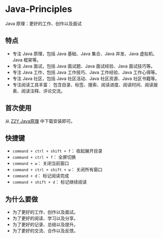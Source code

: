 # Java-Principles
 
Java 原理：更好的工作、创作以及面试

## 特点

- 专注 Java 原理，包括 Java 基础、Java 集合、Java 并发、Java 虚拟机、Java 框架等。
- 专注 Java 面试，包括 Java 面试题、Java 面试经验、Java 面试技巧等。
- 专注 Java 工作，包括 Java 工作技巧、Java 工作经验、Java 工作心得等。
- 专注 Java 社区，包括 Java 社区活动、Java 社区资源、Java 社区书籍等。
- 专注阅读工具丰富： 包含目录、标签、搜索、阅读进度、阅读时间、阅读报表、阅读注释、评论交流。

## 首次使用

从 <a href="https://apps.apple.com/cn/app/z2y-java-%E5%8E%9F%E7%90%86/id6504158005?mt=12" target="_blank">Z2Y Java原理</a> 中下载安装即可。

## 快捷键

- `command + ctrl + shift + f`： 收起展开目录
- `command + ctrl + f`： 全屏切换
- `command + w`： 关闭当前窗口
- `command + ctrl + shift + w`： 关闭所有窗口
- `command + d`：  标记阅读完成
- `command + shift + d`：  标记继续阅读

## 为什么要做

- 为了更好的工作、创作以及面试。
- 为了更好的阅读、学习以及分享。
- 为了更好的记录、总结以及提升。
- 为了更好的交流、合作以及反馈。
